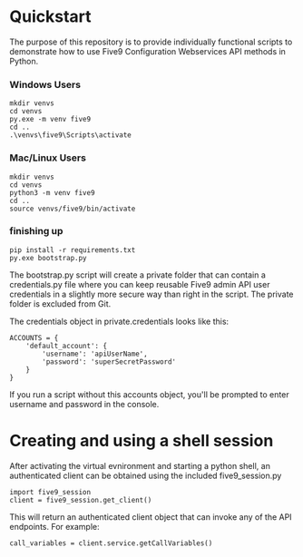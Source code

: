# Quickstart

The purpose of this repository is to provide individually functional scripts to demonstrate how to use Five9 Configuration Webservices API methods in Python.

### Windows Users
    mkdir venvs
    cd venvs
    py.exe -m venv five9
    cd ..
    .\venvs\five9\Scripts\activate

### Mac/Linux Users
    mkdir venvs
    cd venvs
    python3 -m venv five9
    cd ..
    source venvs/five9/bin/activate

### finishing up
    pip install -r requirements.txt
    py.exe bootstrap.py

The bootstrap.py script will create a private folder that can contain a credentials.py file where you can keep reusable Five9 admin API user credentials in a slightly more secure way than right in the script.  The private folder is excluded from Git.  

The credentials object in private.credentials looks like this:

    ACCOUNTS = {
        'default_account': {
            'username': 'apiUserName',
            'password': 'superSecretPassword'
        }
    }

If you run a script without this accounts object, you'll be prompted to enter username and password in the console. 

# Creating and using a shell session
After activating the virtual evnironment and starting a python shell, an authenticated client can be obtained using the included five9_session.py

    import five9_session
    client = five9_session.get_client()

This will return an authenticated client object that can invoke any of the API endpoints.  For example:

    call_variables = client.service.getCallVariables()
